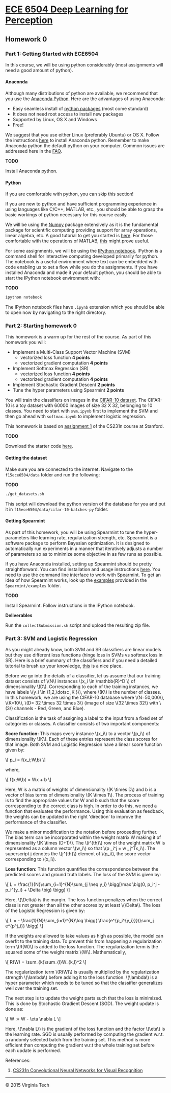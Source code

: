# [ECE 6504 Deep Learning for Perception](https://filebox.ece.vt.edu/~f15ece6504/)

## Homework 0

### Part 1: Getting Started with ECE6504

In this course, we will be using python considerably (most assignments will need a good amount of python).

#### Anaconda

Although many distributions of python are available, we recommend that you use the [Anaconda Python](https://store.continuum.io/cshop/anaconda/). Here are the advantages of using Anaconda:

- Easy seamless install of [python packages](http://docs.continuum.io/anaconda/pkg-docs) (most come standard)
- It does not need root access to install new packages
- Supported by Linux, OS X and Windows
- Free!

We suggest that you use either Linux (preferably Ubuntu) or OS X.
Follow the instructions [here](http://docs.continuum.io/anaconda/install) to install Anaconda python.
Remember to make Anaconda python the default python on your computer.
Common issues are addressed here in the  [FAQ](http://docs.continuum.io/anaconda/faq).

**TODO**

Install Anaconda python.

#### Python
If you are comfortable with python, you can skip this section!

If you are new to python and have sufficient programming experience in using languages like C/C++, MATLAB, etc., you should be able to grasp the basic workings of python necessary for this course easily.

We will be using the [Numpy](http://www.numpy.org/) package extensively as it is the fundamental package for scientific computing providing support for array operations, linear algebra, etc. A good tutorial to get you started is [here](http://cs231n.github.io/python-numpy-tutorial/). For those comfortable with the operations of MATLAB, [this](http://sebastianraschka.com/Articles/2014_matlab_vs_numpy.html) might prove useful.

For some assignments, we will be using the [IPython notebook](http://ipython.org/notebook.html). IPython is a command shell for interactive computing developed primarily for python. The notebook is a useful environment where text can be embedded with code enabling us to set a flow while you do the assignments.
If you have installed Anaconda and made it your default python, you should be able to start the IPython notebook environment with:

**TODO**

```sh
ipython notebook
```

The IPython notebook files have `.ipynb` extension which you should be able to open now by navigating to the right directory.

### Part 2: Starting homework 0

This homework is a warm up for the rest of the course. As part of this homework you will:

- Implement a Multi-Class Support Vector Machine (SVM)
    - vectorized loss function **4 points**
    - vectorized gradient computation **4 points**
- Implement Softmax Regression (SR)
    - vectorized loss function **4 points**
    - vectorized gradient computation **4 points**
- Implement Stochastic Gradient Descent **2 points**
- Tune the hyper parameters using Spearmint **2 points**

You will train the classifiers on images in the [CIFAR-10 dataset](http://www.cs.toronto.edu/~kriz/cifar.html). The CIFAR-10 is a toy dataset with 60000 images of size 32 X 32, belonging to 10 classes. You need to start with `svm.ipynb` first to implement the SVM and then go ahead with `softmax.ipynb` to implement logistic regression.

This homework is based on [assignment 1](http://cs231n.github.io/assignment1/) of the CS231n course at Stanford.

**TODO**

Download the starter code [here](https://github.com/batra-mlp-lab/VT-F15-ECE6504-HW0/archive/1.0.zip).

#### Getting the dataset

Make sure you are connected to the internet. Navigate to the `f15ece6504/data` folder and run the following:

**TODO**

```sh
./get_datasets.sh
```

This script will download the python version of the database for you and put it in `f15ece6504/data/cifar-10-batches-py` folder.

#### Getting Spearmint

As part of this homework, you will be using Spearmint to tune the hyper-parameters like learning rate, regularization strength, etc. Spearmint is a software package to perform Bayesian optimization. It is designed to automatically run experiments in a manner that iteratively adjusts a number of parameters so as to minimize some objective in as few runs as possible.

If you have Anaconda installed, setting up Spearmint should be pretty straightforward. You can find installation and usage instructions [here](https://github.com/HIPS/Spearmint). You need to use the command line interface to work with Spearmint. To get an idea of how Spearmint works, look up the [examples](https://github.com/HIPS/Spearmint/tree/master/examples/simple) provided in the `Spearmint/examples` folder.

**TODO**

Install Spearmint. Follow instructions in the IPython notebook.

**Deliverables**

Run the `collectSubmission.sh` script and upload the resulting zip file.

### Part 3: SVM and Logistic Regression

As you might already know, both SVM and SR classifiers are linear models but they use different loss functions (hinge loss in SVMs vs softmax loss in SR). Here is a brief summary of the classifiers and if you need a detailed tutorial to brush up your knowledge, [this](http://cs231n.github.io/linear-classify/) is a nice place.

Before we go into the details of a classifier, let us assume that our training dataset consists of \\(N\\) instances \\(x\_i \in \mathbb{R}^D \\) of dimensionality \\(D\\). 
Corresponding to each of the training instances,
we have labels \\(y\_i \in \{1,2,\dotsc ,K \}\\), where \\(K\\) is the number of classes. 
In this homework, we are using the CIFAR-10 database where \\(N=50,000\\), \\(K=10\\), \\(D= 32 \times 32 \times 3\\) 
(image of size  \\(32 \times 32\\) with \\(3\\) channels - Red, Green, and Blue).

Classification is the task of assigning a label to the input from a fixed set of categories or classes. A classifier consists of two important components:

**Score function:** This maps every instance \\(x_i\\) to a vector \\(p\_i\\) of dimensionality \\(K\\). Each of these entries represent the class scores for that image. Both SVM and Logistic Regression have a linear score function given by:

\\[ p\_i = f(x\_i;W,b) \\]

where,

\\[ f(x;W,b) = Wx + b \\]

Here, W is a matrix of weights of dimensionality \\(K \times D\\) and b is a vector of bias terms of dimensionality \\(K \times 1\\). The process of training is to find the appropriate values for W and b such that the score corresponding to the correct class is high. In order to do this, we need a function that evaluates the performance. Using this evaluation as feedback, the weights can be updated in the right 'direction' to improve the performance of the classifier.

We make a minor modification to the notation before proceeding further. The bias term can be incorporated within the weight matrix W making it of dimensionality \\(K \times (D+1)\\). The \\(i^{th}\\) row of the weight matrix W is represented as a column vector \\(w\_i\\) so that \\(p \_i^j = w \_j^Tx\_i\\). The superscript j denotes the \\(j^{th}\\) element of \\(p\_i\\), the score vector corresponding to \\(x\_i\\).

**Loss function:** This function quantifies the correspondence between the predicted scores and ground truth labels.
The loss of the SVM is given by:

\\[ L = \frac{1}{N}\sum\_{i=1}^{N}\sum\_{j \neq y\_i} \bigg[\max \big(0, p\_i^j - p\_i^{y\_i} + \Delta \big) \bigg] \\]

Here, \\(\Delta\\) is the margin. The loss function penalizes when the correct class is not greater than all the other scores by at least \\(\Delta\\).
The loss of the Logistic Regression is given by:

\\[ L = - \frac{1}{N}\sum\_{i=1}^{N}\log \bigg( \frac{e^{p\_i^{y\_i}}}{\sum\_j e^{p^j\_i}} \bigg) \\]

If the weights are allowed to take values as high as possible, the model can overfit to the training data. To prevent this from happening a regularization term \\(R(W)\\) is added to the loss function. The regularization term is the squared some of the weight matrix \\(W\\). Mathematically,

\\[ R(W) = \sum\_{k}\sum\_{l}W\_{k,l}^2 \\]

The regularization term \\(R(W)\\) is usually multiplied by the regularization strength \\(\lambda\\) before adding it to the loss function. \\(\lambda\\) is a hyper parameter which needs to be tuned so that the classifier generalizes well over the training set.

The next step is to update the weight parts such that the loss is minimized. This is done by Stochastic Gradient Descent (SGD). The weight update is done as:

\\[ W := W - \eta \nabla L \\]

Here, \\(\nabla L\\) is the gradient of the loss function and the factor \\(\eta\\) is the learning rate. SGD is usually performed by computing the gradient w.r.t. a randomly selected batch from the training set.
This method is more efficient than computing the gradient w.r.t the whole training set before each update is performed.

References:

1. [CS231n Convolutional Neural Networks for Visual Recognition](http://cs231n.stanford.edu)

---

&#169; 2015 Virginia Tech